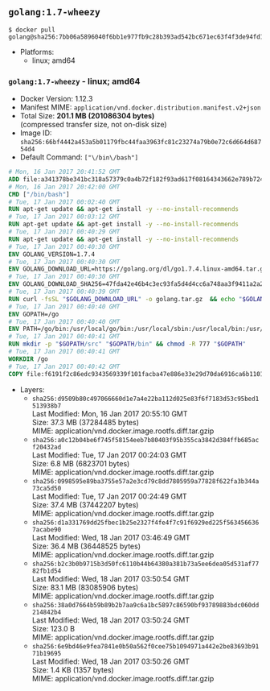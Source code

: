 ## `golang:1.7-wheezy`

```console
$ docker pull golang@sha256:7bb06a5896040f6bb1e977fb9c28b393ad542bc671ec63f4f3de94fd1d179a49
```

-	Platforms:
	-	linux; amd64

### `golang:1.7-wheezy` - linux; amd64

-	Docker Version: 1.12.3
-	Manifest MIME: `application/vnd.docker.distribution.manifest.v2+json`
-	Total Size: **201.1 MB (201086304 bytes)**  
	(compressed transfer size, not on-disk size)
-	Image ID: `sha256:66bf4442a453a5b01179fbc44faa3963fc81c23274a79b0e72c6d664d68754d4`
-	Default Command: `["\/bin\/bash"]`

```dockerfile
# Mon, 16 Jan 2017 20:41:52 GMT
ADD file:a341378be341bc318a57379c0a4b72f182f93ad617f08164343662e789b7244b in / 
# Mon, 16 Jan 2017 20:42:00 GMT
CMD ["/bin/bash"]
# Tue, 17 Jan 2017 00:02:40 GMT
RUN apt-get update && apt-get install -y --no-install-recommends 		ca-certificates 		curl 		wget 	&& rm -rf /var/lib/apt/lists/*
# Tue, 17 Jan 2017 00:03:12 GMT
RUN apt-get update && apt-get install -y --no-install-recommends 		bzr 		git 		mercurial 		openssh-client 		subversion 				procps 	&& rm -rf /var/lib/apt/lists/*
# Tue, 17 Jan 2017 00:40:29 GMT
RUN apt-get update && apt-get install -y --no-install-recommends 		g++ 		gcc 		libc6-dev 		make 		pkg-config 	&& rm -rf /var/lib/apt/lists/*
# Tue, 17 Jan 2017 00:40:30 GMT
ENV GOLANG_VERSION=1.7.4
# Tue, 17 Jan 2017 00:40:30 GMT
ENV GOLANG_DOWNLOAD_URL=https://golang.org/dl/go1.7.4.linux-amd64.tar.gz
# Tue, 17 Jan 2017 00:40:30 GMT
ENV GOLANG_DOWNLOAD_SHA256=47fda42e46b4c3ec93fa5d4d4cc6a748aa3f9411a2a2b7e08e3a6d80d753ec8b
# Tue, 17 Jan 2017 00:40:39 GMT
RUN curl -fsSL "$GOLANG_DOWNLOAD_URL" -o golang.tar.gz 	&& echo "$GOLANG_DOWNLOAD_SHA256  golang.tar.gz" | sha256sum -c - 	&& tar -C /usr/local -xzf golang.tar.gz 	&& rm golang.tar.gz
# Tue, 17 Jan 2017 00:40:40 GMT
ENV GOPATH=/go
# Tue, 17 Jan 2017 00:40:40 GMT
ENV PATH=/go/bin:/usr/local/go/bin:/usr/local/sbin:/usr/local/bin:/usr/sbin:/usr/bin:/sbin:/bin
# Tue, 17 Jan 2017 00:40:41 GMT
RUN mkdir -p "$GOPATH/src" "$GOPATH/bin" && chmod -R 777 "$GOPATH"
# Tue, 17 Jan 2017 00:40:41 GMT
WORKDIR /go
# Tue, 17 Jan 2017 00:40:42 GMT
COPY file:f6191f2c86edc9343569339f101facba47e886e33e29d70da6916ca6b1101a53 in /usr/local/bin/ 
```

-	Layers:
	-	`sha256:d9509b80c497066660d1e7a4e22ba112d025e83f6f7183d53c95bed1513938b7`  
		Last Modified: Mon, 16 Jan 2017 20:55:10 GMT  
		Size: 37.3 MB (37284485 bytes)  
		MIME: application/vnd.docker.image.rootfs.diff.tar.gzip
	-	`sha256:a0c12b04be6f745f58154eeb7b80403f95b355ca3842d384ffb685acf20432ad`  
		Last Modified: Tue, 17 Jan 2017 00:24:03 GMT  
		Size: 6.8 MB (6823701 bytes)  
		MIME: application/vnd.docker.image.rootfs.diff.tar.gzip
	-	`sha256:0998595e89ba3755e57a2e3cd79c8dd7805959a77828f622fa3b344a73ca5d50`  
		Last Modified: Tue, 17 Jan 2017 00:24:49 GMT  
		Size: 37.4 MB (37442207 bytes)  
		MIME: application/vnd.docker.image.rootfs.diff.tar.gzip
	-	`sha256:d1a331769dd25fbec1b25e2327f4fe4f7c91f6929ed225f5634566367acabe90`  
		Last Modified: Wed, 18 Jan 2017 03:46:49 GMT  
		Size: 36.4 MB (36448525 bytes)  
		MIME: application/vnd.docker.image.rootfs.diff.tar.gzip
	-	`sha256:b2c3b0b9715b3d50fc6110b44b64380a381b73a5ee6dea05d531af7782fb1d54`  
		Last Modified: Wed, 18 Jan 2017 03:50:54 GMT  
		Size: 83.1 MB (83085906 bytes)  
		MIME: application/vnd.docker.image.rootfs.diff.tar.gzip
	-	`sha256:38a0d7664b59b89b2b7aa9c6a1bc5897c86590bf93789883bdc060dd214842b4`  
		Last Modified: Wed, 18 Jan 2017 03:50:24 GMT  
		Size: 123.0 B  
		MIME: application/vnd.docker.image.rootfs.diff.tar.gzip
	-	`sha256:6e9bd46e9fea7841e0b50a562f0cee75b1094971a442e2be83693b9171b19695`  
		Last Modified: Wed, 18 Jan 2017 03:50:26 GMT  
		Size: 1.4 KB (1357 bytes)  
		MIME: application/vnd.docker.image.rootfs.diff.tar.gzip

